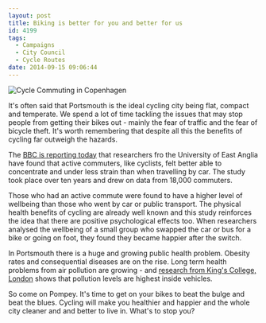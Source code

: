 ```yaml
---
layout: post
title: Biking is better for you and better for us
id: 4199
tags:
  - Campaigns
  - City Council
  - Cycle Routes
date: 2014-09-15 09:06:44
---
```


![Cycle Commuting in Copenhagen](/assets/UrsulaBachIMG_2241-300x200.jpg "Cycle Commuting in Copenhagen")

It's often said that Portsmouth is the ideal cycling city being flat, compact and temperate. We spend a lot of time tackling the issues that may stop people from getting their bikes out - mainly the fear of traffic and the fear of bicycle theft. It's worth remembering that despite all this the benefits of cycling far outweigh the hazards.

The [BBC is reporting today](http://www.bbc.co.uk/news/health-29175088 "Walking or cycling to work improves wellbeing") that researchers fro the University of East Anglia have found that active commuters, like cyclists, felt better able to concentrate and under less strain than when travelling by car. The study took place over ten years and drew on data from 18,000 commuters.

Those who had an active commute were found to have a higher level of wellbeing than those who went by car or public transport. The physical health benefits of cycling are already well known and this study reinforces the idea that there are positive psychological effects too. When researchers analysed the wellbeing of a small group who swapped the car or bus for a bike or going on foot, they found they became happier after the switch.

In Portsmouth there is a huge and growing public health problem. Obesity rates and consequential diseases are on the rise. Long term health problems from air pollution are growing - and [research from King's College, London](http://road.cc/content/news/129814-testing-mps-reveals-worst-air-pollution-inside-carshttp://road.cc/content/news/129814-testing-mps-reveals-worst-air-pollution-inside-cars "Testing by MPs reveals worst air pollution is inside cars") shows that pollution levels are highest inside vehicles.

So come on Pompey. It's time to get on your bikes to beat the bulge and beat the blues. Cycling will make you healthier and happier and the whole city cleaner and and better to live in. What's to stop you?